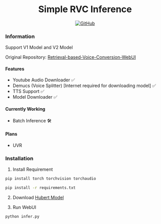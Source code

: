 <div align="center">

# Simple RVC Inference

[![GitHub](https://img.shields.io/github/license/arkandash/Multi-Model-RVC-Inference)](https://github.com/ArkanDash/Multi-Model-RVC-Inference/blob/master/LICENSE)
</div>

### Information
Support V1 Model and V2 Model

Original Repository: [Retrieval-based-Voice-Conversion-WebUI](https://github.com/RVC-Project/Retrieval-based-Voice-Conversion-WebUI)

#### Features
- Youtube Audio Downloader ✅
- Demucs (Voice Splitter) [Internet required for downloading model] ✅
- TTS Support ✅
- Model Downloader ✅

#### Currently Working
- Batch Inference 🛠

#### Plans
- UVR

### Installation

1. Install Requirement <br />
```bash
pip install torch torchvision torchaudio

pip install -r requirements.txt
```

2. Download [Hubert Model](https://huggingface.co/lj1995/VoiceConversionWebUI/blob/main/hubert_base.pt)

3. Run WebUI <br />
```bash
python infer.py
```
